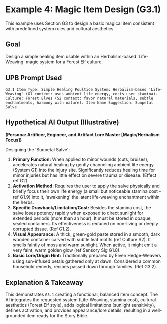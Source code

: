 # Example 4: Magic Item Design (G3.1)

This example uses Section G3 to design a basic magical item consistent with predefined system rules and cultural aesthetics.

## Goal

Design a simple healing item usable within an Herbalism-based 'Life-Weaving' magic system for a Forest Elf culture.

## UPB Prompt Used

```
G3.1 Item Type: Simple Healing Poultice System: Herbalism-based 'Life-Weaving' (G1 context: uses ambient life energy, costs user stamina). Culture: Forest Elves (S2 context: favor natural materials, subtle enchantments, harmony with nature). Item Name Suggestion: Sunpetal Salve
```

## Hypothetical AI Output (Illustrative)

**(Persona: Artificer, Engineer, and Artifact Lore Master [Magic/Herbalism Focus])**

Designing the 'Sunpetal Salve':

1.  **Primary Function:** When applied to minor wounds (cuts, bruises), accelerates natural healing by gently channeling ambient life energy (System G1) into the injury site. Significantly reduces healing time for minor injuries but has little effect on severe trauma or disease. (Effect ref G2).
2.  **Activation Method:** Requires the user to apply the salve physically and briefly focus their own life energy (a small but noticeable stamina cost - ref G1.9) into it, 'awakening' the latent life-weaving enchantment within the herbs.
3.  **Specific Drawback/Limitation/Cost:** Besides the stamina cost, the salve loses potency rapidly when exposed to direct sunlight for extended periods (more than an hour). It must be stored in opaque, sealed containers. Its effectiveness is reduced on non-living or deeply corrupted tissue. (Ref G1.2).
4.  **Visual Appearance:** A thick, green-gold paste stored in a smooth, dark wooden container carved with subtle leaf motifs (ref Culture S2). It smells faintly of moss and warm sunlight. When active, it might emit a very faint, warm golden glow (ref Sensory Sig G1.8).
5.  **Basic Lore/Origin Hint:** Traditionally prepared by Elven Hedge-Weavers using sun-infused petals gathered only at dawn. Considered a common household remedy, recipes passed down through families. (Ref G3.2).

## Explanation & Takeaway

This demonstrates `G3.1` creating a functional, balanced item concept. The AI integrates the requested system (Life-Weaving, stamina cost), cultural aesthetics (Forest Elf style), adds logical limitations (sunlight sensitivity), defines activation, and provides appearance/lore details, resulting in a well-grounded item ready for the Story Bible.
